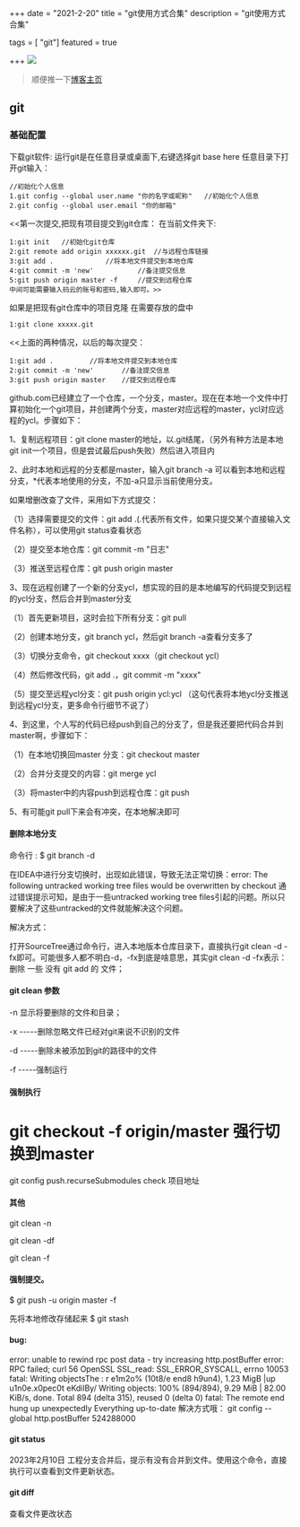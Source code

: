 +++
date = "2021-2-20"
title = "git使用方式合集"
description = "git使用方式合集"

tags = [ "git"]
featured = true

+++
![](https://gitee.com/lalalaxiaowifi/pictures/raw/master/image/%E6%97%A5%E5%B8%B8%E6%90%AC%E7%A0%96%E5%A4%B4.png)
> 顺便推一下[博客主页](http://lalalaxiaowifi.gitee.io/pictures/)
## git 
### 基础配置
下载git软件:
运行git是在任意目录或桌面下,右键选择git base here
任意目录下打开git输入：
````aidl
//初始化个人信息
1.git config --global user.name "你的名字或昵称"	//初始化个人信息
2.git config --global user.email "你的邮箱"	
````

<<第一次提交,把现有项目提交到git仓库：
在当前文件夹下:

````aidl
1:git init   //初始化git仓库
2:git remote add origin xxxxxx.git	//与远程仓库链接
3:git add .				//将本地文件提交到本地仓库
4:git commit -m 'new'			//备注提交信息
5:git push origin master -f		//提交到远程仓库
中间可能需要输入码云的账号和密码,输入即可。>>
````

如果是把现有git仓库中的项目克隆
在需要存放的盘中
````aidl
1:git clone xxxxx.git
````

<<上面的两种情况，以后的每次提交：
````aidl
1:git add .			//将本地文件提交到本地仓库
2:git commit -m 'new'		//备注提交信息
3:git push origin master	//提交到远程仓库
````

github.com已经建立了一个仓库，一个分支，master。现在在本地一个文件中打算初始化一个git项目，并创建两个分支，master对应远程的master，ycl对应远程的ycl。步骤如下：

1、复制远程项目：git clone master的地址，以.git结尾，（另外有种方法是本地git init一个项目，但是尝试最后push失败）然后进入项目内

2、此时本地和远程的分支都是master，输入git branch -a 可以看到本地和远程分支，*代表本地使用的分支，不加-a只显示当前使用分支。



如果增删改查了文件，采用如下方式提交：

（1）选择需要提交的文件：git add .(.代表所有文件，如果只提交某个直接输入文件名称），可以使用git status查看状态

（2）提交至本地仓库：git commit -m "日志"

（3）推送至远程仓库：git push origin master

3、现在远程创建了一个新的分支ycl，想实现的目的是本地编写的代码提交到远程的ycl分支，然后合并到master分支

（1）首先更新项目，这时会拉下所有分支：git pull



（2）创建本地分支，git branch ycl，然后git branch -a查看分支多了



（3）切换分支命令，git checkout xxxx（git checkout ycl）

（4）然后修改代码，git add .，git commit -m "xxxx"

（5）提交至远程ycl分支：git push origin ycl:ycl （这句代表将本地ycl分支推送到远程ycl分支，更多命令行细节不说了）

4、到这里，个人写的代码已经push到自己的分支了，但是我还要把代码合并到master啊，步骤如下：

（1）在本地切换回master 分支：git checkout master

（2）合并分支提交的内容：git merge ycl

（3）将master中的内容push到远程仓库：git push

5、有可能git pull下来会有冲突，在本地解决即可


#### 删除本地分支
命令行 : $ git branch -d <BranchName>

在IDEA中进行分支切换时，出现如此错误，导致无法正常切换：error: The following untracked working tree files would be overwritten by checkout
通过错误提示可知，是由于一些untracked working tree files引起的问题。所以只要解决了这些untracked的文件就能解决这个问题。

解决方式：

打开SourceTree通过命令行，进入本地版本仓库目录下，直接执行git clean -d -fx即可。可能很多人都不明白-d，-fx到底是啥意思，其实git clean -d -fx表示：删除 一些 没有 git add 的 文件；

#### git clean 参数

-n 显示将要删除的文件和目录；

-x -----删除忽略文件已经对git来说不识别的文件

-d -----删除未被添加到git的路径中的文件

-f -----强制运行
#### 强制执行
# git checkout -f  origin/master 强行切换到master 

git config push.recurseSubmodules check  项目地址


#### 其他 
git clean -n

git clean -df

git clean -f

#### 强制提交。
$ git push -u origin master -f

先将本地修改存储起来
$ git stash

#### bug:
error: unable to rewind rpc post data - try increasing http.postBuffer
error: RPC failed; curl 56 OpenSSL SSL_read: SSL_ERROR_SYSCALL, errno 10053
fatal: Writing objectsThe : r e1m2o% (10t8/e end8 h9un4), 1.23 MigB  |up  u1n0e.x0pec0t eKdilBy/
Writing objects: 100% (894/894), 9.29 MiB | 82.00 KiB/s, done.
Total 894 (delta 315), reused 0 (delta 0)
fatal: The remote end hung up unexpectedly
Everything up-to-date
解决方式哦：
git config --global http.postBuffer 524288000
#### git status 
2023年2月10日  工程分支合并后，提示有没有合并到文件。使用这个命令，直接执行可以查看到文件更新状态。
#### git diff
查看文件更改状态 
